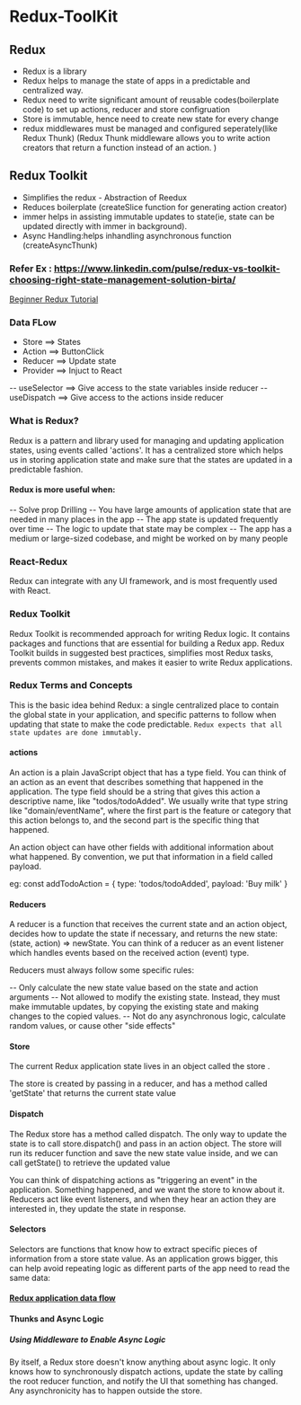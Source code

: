 # Redux-ToolKit

## Redux
- Redux is a library 
- Redux helps to manage the state of apps in a predictable and centralized way.
- Redux need to write significant amount of reusable codes(boilerplate code) to set up actions, reducer and store configruation
- Store is immutable, hence need to create new state for every change
- redux middlewares must be managed and configured seperately(like Redux Thunk) (Redux Thunk middleware allows you to write action creators that return a function instead of an action. )

## Redux Toolkit
- Simplifies the redux -  Abstraction of Reedux
- Reduces boilerplate (createSlice function for generating action creator)
- immer helps in assisting immutable updates to state(ie, state can be updated directly with immer in background).
- Async Handling:helps inhandling asynchronous function (createAsyncThunk) 

### Refer Ex : https://www.linkedin.com/pulse/redux-vs-toolkit-choosing-right-state-management-solution-birta/

[Beginner Redux Tutorial](https://www.freecodecamp.org/news/redux-and-redux-toolkit-for-beginners/)

### Data FLow
- Store ==> States
- Action ==> ButtonClick
- Reducer ==> Update state
- Provider ==> Injuct to React

-- useSelector ==> Give access to the state variables inside reducer
-- useDispatch ==> Give access to the actions inside reducer

### What is Redux?
Redux is a pattern and library used for managing and updating application states, using events called 'actions'. It has a centralized store which helps us in storing application state and make sure that the states are updated in a predictable fashion.

#### Redux is more useful when:

-- Solve prop Drilling
-- You have large amounts of application state that are needed in many places in the app
-- The app state is updated frequently over time
-- The logic to update that state may be complex
-- The app has a medium or large-sized codebase, and might be worked on by many people

### React-Redux
Redux can integrate with any UI framework, and is most frequently used with React. 

### Redux Toolkit
Redux Toolkit is recommended approach for writing Redux logic. It contains packages and functions that are essential for building a Redux app. Redux Toolkit builds in suggested best practices, simplifies most Redux tasks, prevents common mistakes, and makes it easier to write Redux applications.

### Redux Terms and Concepts
This is the basic idea behind Redux: a single centralized place to contain the global state in your application, and specific patterns to follow when updating that state to make the code predictable.
```Redux expects that all state updates are done immutably.```

#### actions
An action is a plain JavaScript object that has a type field. You can think of an action as an event that describes something that happened in the application.
The type field should be a string that gives this action a descriptive name, like "todos/todoAdded". We usually write that type string like "domain/eventName", where the first part is the feature or category that this action belongs to, and the second part is the specific thing that happened.

An action object can have other fields with additional information about what happened. By convention, we put that information in a field called payload.

eg: const addTodoAction = {
  type: 'todos/todoAdded',
  payload: 'Buy milk'
}

#### Reducers
A reducer is a function that receives the current state and an action object, decides how to update the state if necessary, and returns the new state: (state, action) => newState. You can think of a reducer as an event listener which handles events based on the received action (event) type.

Reducers must always follow some specific rules:

-- Only calculate the new state value based on the state and action arguments
-- Not allowed to modify the existing state. Instead, they must make immutable updates, by copying the existing state and making changes to the copied values.
-- Not do any asynchronous logic, calculate random values, or cause other "side effects"

#### Store
The current Redux application state lives in an object called the store .

The store is created by passing in a reducer, and has a method called 'getState' that returns the current state value

#### Dispatch
The Redux store has a method called dispatch. The only way to update the state is to call store.dispatch() and pass in an action object. The store will run its reducer function and save the new state value inside, and we can call getState() to retrieve the updated value

You can think of dispatching actions as "triggering an event" in the application. Something happened, and we want the store to know about it. Reducers act like event listeners, and when they hear an action they are interested in, they update the state in response.

#### Selectors
Selectors are functions that know how to extract specific pieces of information from a store state value. As an application grows bigger, this can help avoid repeating logic as different parts of the app need to read the same data:

#### [Redux application data flow](https://redux.js.org/tutorials/essentials/part-1-overview-concepts#redux-application-data-flow)

#### Thunks and Async Logic
##### Using Middleware to Enable Async Logic
By itself, a Redux store doesn't know anything about async logic. It only knows how to synchronously dispatch actions, update the state by calling the root reducer function, and notify the UI that something has changed. Any asynchronicity has to happen outside the store.